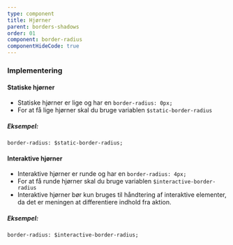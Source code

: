 ```yaml
---
type: component
title: Hjørner
parent: borders-shadows
order: 01
component: border-radius
componentHideCode: true
---
```


### Implementering

#### Statiske hjørner

- Statiske hjørner er lige og har en `border-radius: 0px;`
- For at få lige hjørner skal du bruge variablen `$static-border-radius`

##### Eksempel:

```
border-radius: $static-border-radius;
```
#### Interaktive hjørner

- Interaktive hjørner er runde og har en `border-radius: 4px;`
- For at få runde hjørner skal du bruge variablen `$interactive-border-radius`
- Interaktive hjørner bør kun bruges til håndtering af interaktive elementer, da det er meningen at differentiere indhold fra aktion.

##### Eksempel:

```
border-radius: $interactive-border-radius;
```

